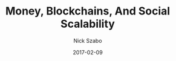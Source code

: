 ---
layout: writing
title: Money, Blockchains, And Social Scalability
date: 2017-02-09
categories: ['Bitcoin']
author: ['Nick Szabo']
excerpt: The secret to Bitcoin’s success is certainly not its computational efficiency or its scalability in the consumption of resources.
external_url: http://unenumerated.blogspot.com/2017/02/money-blockchains-and-social-scalability.html
---